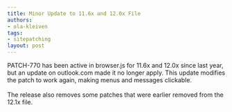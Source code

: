 ```yaml
---
title: Minor Update to 11.6x and 12.0x File
authors:
- ola-kleiven
tags:
- sitepatching
layout: post
---
```

PATCH-770 has been active in browser.js for 11.6x and 12.0x since last year, but an update on outlook.com made it no longer apply. This update modifies the patch to work again, making menus and messages clickable.<br/><br/>The release also removes some patches that were earlier removed from the 12.1x file.
